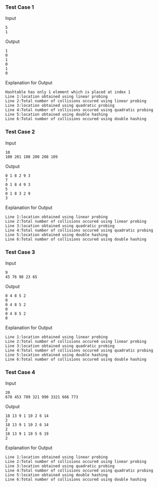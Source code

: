### Test Case 1

Input

```
5
1
```

Output

```
1
0
1
0
1
0
```

Explanation for Output

```
Hashtable has only 1 element which is placed at index 1
Line 1:location obtained using linear probing
Line 2:Total number of collisions occured using linear probing
Line 3:location obtained using quadratic probing
Line 4:Total number of collisions occured using quadratic probing
Line 5:location obtained using double hashing
Line 6:Total number of collisions occured using double hashing
```

### Test Case 2

Input

```
10
100 201 108 200 208 109
```

Output

```
0 1 8 2 9 3
7
0 1 8 4 9 3
5
0 1 8 3 2 9
3
```

Explanation for Output

```
Line 1:location obtained using linear probing
Line 2:Total number of collisions occured using linear probing
Line 3:location obtained using quadratic probing
Line 4:Total number of collisions occured using quadratic probing
Line 5:location obtained using double hashing
Line 6:Total number of collisions occured using double hashing
```

### Test Case 3

Input

```
9
45 76 98 23 65
```

Output

```
0 4 8 5 2
0
0 4 8 5 2
0
0 4 8 5 2
0
```

Explanation for Output

```
Line 1:location obtained using linear probing
Line 2:Total number of collisions occured using linear probing
Line 3:location obtained using quadratic probing
Line 4:Total number of collisions occured using quadratic probing
Line 5:location obtained using double hashing
Line 6:Total number of collisions occured using double hashing
```

### Test Case 4

Input

```
20
678 453 789 321 990 3321 666 773
```

Output

```
18 13 9 1 10 2 6 14
2
18 13 9 1 10 2 6 14
2
18 13 9 1 10 5 6 19
2
```

Explanation for Output

```
Line 1:location obtained using linear probing
Line 2:Total number of collisions occured using linear probing
Line 3:location obtained using quadratic probing
Line 4:Total number of collisions occured using quadratic probing
Line 5:location obtained using double hashing
Line 6:Total number of collisions occured using double hashing
```
